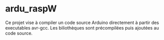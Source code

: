 # ardu_raspW
Ce projet vise à compiler un code source Arduino directement à partir des executables avr-gcc. Les biliothèques sont précompilées puis ajoutées au code source.
